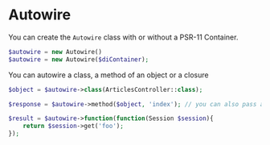 # Autowire

You can create the `Autowire` class with or without a PSR-11 Container.

```php
$autowire = new Autowire()
$autowire = new Autowire($diContainer);
```

You can autowire a class, a method of an object or a closure

```php 
$object = $autowire->class(ArticlesController::class); 

$response = $autowire->method($object, 'index'); // you can also pass a 3rd argument for additional params

$result = $autowire->function(function(Session $session){
    return $session->get('foo');
});
```